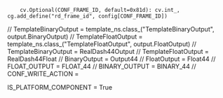         cv.Optional(CONF_FRAME_ID, default=0x81d): cv.int_,
    cg.add_define("rd_frame_id", config[CONF_FRAME_ID])

 //  TemplateBinaryOutput = template_ns.class_("TemplateBinaryOutput", output.BinaryOutput)
     //  TemplateFloatOutput = template_ns.class_("TemplateFloatOutput", output.FloatOutput)
     //  TemplateBinaryOutput = RealDash44Output
     //  TemplateFloatOutput  = RealDash44Float
     //  BinaryOutput         = Output44
     //  FloatOutput          = Float44
     //  FLOAT_OUTPUT         = FLOAT_44
     //  BINARY_OUTPUT        = BINARY_44
     //  CONF_WRITE_ACTION    = 

IS_PLATFORM_COMPONENT = True
